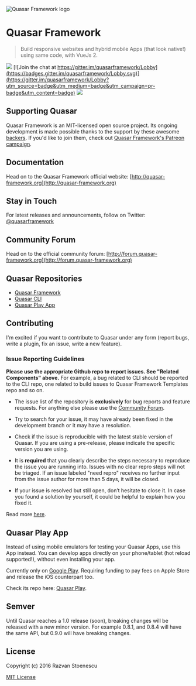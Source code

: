 ![Quasar Framework logo](http://quasar-framework.org/images/logo/xxhdpi.png)

# Quasar Framework

> Build responsive websites and hybrid mobile Apps (that look native!) using same code, with VueJs 2.

<a href="https://badge.fury.io/js/quasar-framework" target="_blank"><img src="https://badge.fury.io/js/quasar-framework.svg"></a>
[![Join the chat at https://gitter.im/quasarframework/Lobby](https://badges.gitter.im/quasarframework/Lobby.svg)](https://gitter.im/quasarframework/Lobby?utm_source=badge&utm_medium=badge&utm_campaign=pr-badge&utm_content=badge)
<a href="http://forum.quasar-framework.org" target="_blank"><img src="https://img.shields.io/badge/community-forum-brightgreen.svg"></a>

## Supporting Quasar
Quasar Framework is an MIT-licensed open source project. Its ongoing development is made possible thanks to the support by these awesome [backers](https://github.com/rstoenescu/quasar-framework/blob/dev/backers.md). If you'd like to join them, check out [Quasar Framework's Patreon campaign](https://www.patreon.com/quasarframework).

## Documentation

Head on to the Quasar Framework official website: [http://quasar-framework.org](http://quasar-framework.org)

## Stay in Touch

For latest releases and announcements, follow on Twitter: [@quasarframework](https://twitter.com/quasarframework)

## Community Forum

Head on to the official community forum: [http://forum.quasar-framework.org](http://forum.quasar-framework.org)

## Quasar Repositories

* [Quasar Framework](https://github.com/quasarframework/quasar)
* [Quasar CLI](https://github.com/quasarframework/quasar-cli)
* [Quasar Play App](https://github.com/quasarframework/quasar-play)

## Contributing

I'm excited if you want to contribute to Quasar under any form (report bugs, write a plugin, fix an issue, write a new feature).

### Issue Reporting Guidelines

**Please use the appropriate Github repo to report issues. See "Related Components" above.** For example, a bug related to CLI should be reported to the CLI repo, one related to build issues to Quasar Framework Templates repo and so on.

- The issue list of the repository is **exclusively** for bug reports and feature requests. For anything else please use the [Community Forum](http://forum.quasar-framework.org).

- Try to search for your issue, it may have already been fixed in the development branch or it may have a resolution.

- Check if the issue is reproducible with the latest stable version of Quasar. If you are using a pre-release, please indicate the specific version you are using.

- It is **required** that you clearly describe the steps necessary to reproduce the issue you are running into. Issues with no clear repro steps will not be triaged. If an issue labeled "need repro" receives no further input from the issue author for more than 5 days, it will be closed.

- If your issue is resolved but still open, don’t hesitate to close it. In case you found a solution by yourself, it could be helpful to explain how you fixed it.

Read more [here](http://quasar-framework.org/guide/contributing.html).

## Quasar Play App

Instead of using mobile emulators for testing your Quasar Apps, use this App instead. You can develop apps directly on your phone/tablet (hot reload supported!), without even installing your app.

Currently only on [Google Play](https://play.google.com/store/apps/details?id=com.quasarframework.quasarplay&utm_source=global_co&utm_medium=prtnr&utm_content=Mar2515&utm_campaign=PartBadge&pcampaignid=MKT-Other-global-all-co-prtnr-py-PartBadge-Mar2515-1). Requiring funding to pay fees on Apple Store and release the iOS counterpart too.

Check its repo here: [Quasar Play](https://github.com/quasarframework/quasar-play).

## Semver
Until Quasar reaches a 1.0 release (soon), breaking changes will be released with a new minor version. For example 0.8.1, and 0.8.4 will have the same API, but 0.9.0 will have breaking changes.

## License

Copyright (c) 2016 Razvan Stoenescu

[MIT License](http://en.wikipedia.org/wiki/MIT_License)

